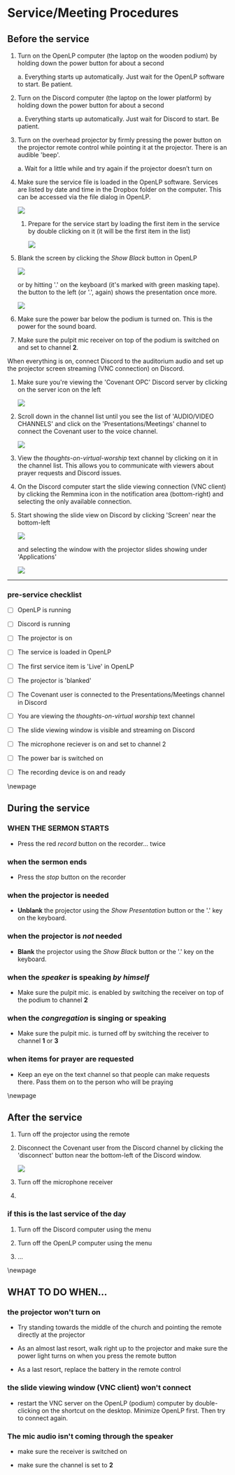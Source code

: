 # Service/Meeting Procedures

## Before the service

1. Turn on the OpenLP computer (the laptop on the wooden podium) by holding down the power button for about a second
   
   a. Everything starts up automatically. Just wait for the OpenLP software to start. Be patient.

2. Turn on the Discord computer (the laptop on the lower platform) by holding down the power button for about a second
   
   a. Everything starts up automatically. Just wait for Discord to start. Be patient.

3. Turn on the overhead projector by firmly pressing the power button on the projector remote control while pointing it at the projector. There is an audible 'beep'.
   
   a. Wait for a little while and try again if the projector doesn’t turn on

4. Make sure the service file is loaded in the OpenLP software. Services are listed by date and time in the Dropbox folder on the computer. This can be accessed via the file dialog in OpenLP.
   
   ![](images/open_service.png)
   
   1. Prepare for the service start by loading the first item in the service by double clicking on it (it will be the first item in the list)

      ![](images/first_service_item.png)

2. Blank the screen by clicking the *Show Black* button in OpenLP
   
   
   ![](images/show_black.png)
   
   
   or by hitting '.' on the keyboard (it's marked with green masking tape). the button to the left (or '.', again) shows the presentation once more.
   
   ![](images/show_live.png)

5. Make sure the power bar below the podium is turned on. This is the power for the sound board.

6. Make sure the pulpit mic receiver on top of the podium is switched on and set to channel **2**.

When everything is on, connect Discord to the auditorium audio and set up the projector screen streaming (VNC connection) on Discord.

1. Make sure you're viewing the 'Covenant OPC' Discord server by clicking on the server icon on the left

   ![](images/server_icon.png)

2. Scroll down in the channel list until you see the list of 'AUDIO/VIDEO CHANNELS' and click on the 'Presentations/Meetings' channel to connect the Covenant user to the voice channel.
   
   ![](images/connect_voice.png)

3. View the *thoughts-on-virtual-worship* text channel by clicking on it in the channel list. This allows you to communicate with viewers about prayer requests and Discord issues.

4. On the Discord computer start the slide viewing connection (VNC client) by clicking the Remmina icon in the notification area (bottom-right) and selecting the only available connection.

5. Start showing the slide view on Discord by clicking 'Screen' near the bottom-left
   
   
   ![](images/screenshare_connect.png)
   
   
   and selecting the window with the projector slides showing under 'Applications'
   
   
   ![](images/screenshare_chooseapp.png)

---

### pre-service checklist

- [ ] OpenLP is running

- [ ] Discord is running

- [ ] The projector is on

- [ ] The service is loaded in OpenLP

- [ ] The first service item is 'Live' in OpenLP

- [ ] The projector is 'blanked'

- [ ] The Covenant user is connected to the Presentations/Meetings channel in Discord

- [ ] You are viewing the *thoughts-on-virtual worship* text channel

- [ ] The slide viewing window is visible and streaming on Discord

- [ ] The microphone reciever is on and set to channel 2

- [ ] The power bar is switched on

- [ ] The recording device is on and ready

\newpage

## During the service

### WHEN THE SERMON STARTS

- Press the red *record* button on the recorder... twice

### when the sermon ends

- Press the *stop* button on the recorder

### when the projector is needed

- **Unblank** the projector using the *Show Presentation* button or the '.' key on the keyboard.

### when the projector is *not* needed

- **Blank** the projector using the *Show Black* button or the '.' key on the keyboard.

### when the *speaker* is speaking *by himself*

- Make sure the pulpit mic. is enabled by switching the receiver on top of the podium to channel **2**

### when the *congregation* is singing or speaking

- Make sure the pulpit mic. is turned off by switching the receiver to channel **1** or **3**

### when items for prayer are requested

- Keep an eye on the text channel so that people can make requests there. Pass them on to the person who will be praying

\newpage

## After the service

1. Turn off the projector using the remote

2. Disconnect the Covenant user from the Discord channel by clicking the 'disconnect' button near the bottom-left of the Discord window.
   
   ![](images/disconnect_voice.png)

3. Turn off the microphone receiver

4. 

### if this is the last service of the day

1. Turn off the Discord computer using the menu

2. Turn off the OpenLP computer using the menu

3. ...

\newpage

## WHAT TO DO WHEN...

### the projector won't turn on

- Try standing towards the middle of the church and pointing the remote directly at the projector

- As an almost last resort, walk right up to the projector and make sure the power light turns on when you press the remote button

- As a last resort, replace the battery in the remote control

### the slide viewing window (VNC client) won't connect

- restart the VNC server on the OpenLP (podium) computer by double-clicking on the shortcut on the desktop. Minimize OpenLP first. Then try to connect again.

### The mic audio isn't coming through the speaker

- make sure the receiver is switched on

- make sure the channel is set to **2**